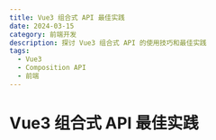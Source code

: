 ```yaml
---
title: Vue3 组合式 API 最佳实践
date: 2024-03-15
category: 前端开发
description: 探讨 Vue3 组合式 API 的使用技巧和最佳实践
tags: 
  - Vue3
  - Composition API
  - 前端
---
```


# Vue3 组合式 API 最佳实践

